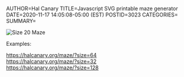 AUTHOR=Hal Canary
TITLE=Javascript SVG printable maze generator
DATE=2020-11-17 14:05:08-05:00 (EST)
POSTID=3023
CATEGORIES=
SUMMARY=

![Size 20 Maze](https://halcanary.org/images/maze20.svg)

Examples:

<https://halcanary.org/maze/?size=64>  
<https://halcanary.org/maze/?size=32>  
<https://halcanary.org/maze/?size=128>
